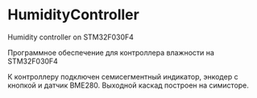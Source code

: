 # HumidityController
Humidity controller on STM32F030F4

Программное обеспечение для контроллера влажности на STM32F030F4

К контроллеру подключен семисегментный индикатор, энкодер с кнопкой и датчик BME280. Выходной каскад построен на симисторе.